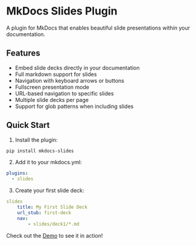 # MkDocs Slides Plugin

A plugin for MkDocs that enables beautiful slide presentations within your documentation.

## Features

- Embed slide decks directly in your documentation
- Full markdown support for slides
- Navigation with keyboard arrows or buttons
- Fullscreen presentation mode
- URL-based navigation to specific slides
- Multiple slide decks per page
- Support for glob patterns when including slides

## Quick Start

1. Install the plugin:
```bash
pip install mkdocs-slides
```

2. Add it to your mkdocs.yml:
```yaml
plugins:
  - slides
```

3. Create your first slide deck:
```yaml
slides
    title: My First Slide Deck
    url_stub: first-deck
    nav:
        - slides/deck1/*.md
```

Check out the [Demo](slides/slides_demo.md) to see it in action! 